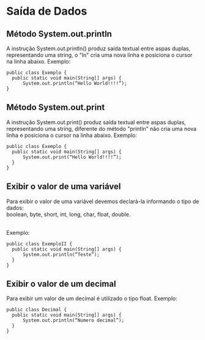 <h1>Saída de Dados</h1>
<h2>Método System.out.println</h2>
<p>A instrução System.out.println() produz saída textual entre aspas duplas, representando uma string, o "ln" cria uma nova linha e posiciona o cursor na linha abaixo.
Exemplo:</p>

<pre>
<code>public class Exemplo {</code>
<code>	public static void main(String[] args) {</code>
<code>		System.out.println(“Hello World!!!!”);</code>
<code>}</code>
</pre>

<h2>Método System.out.print</h2>
<p>A instrução System.out.print() produz saída textual entre aspas duplas, representando uma string, diferente do método "println" não cria uma nova linha e posiciona o cursor na linha abaixo.
Exemplo:</p>

<pre>
<code>public class Exemplo {</code>
<code>	public static void main(String[] args) {</code>
<code>		System.out.print(“Hello World!!!!”);</code>
<code>	}</code>
<code>}</code>
</pre>

<h2>Exibir o valor de uma variável</h2>
<p>Para exibir o valor de uma variável devemos declará-la informando o tipo de dados:<br>
boolean, byte, short, int, long, char, float, double.<br><br>

Exemplo:</p>

<pre>
<code>public class ExemploII {</code>
<code>	public static void main(String[] args) {</code>
<code>		System.out.println(“Teste”);</code>
<code>	}</code>
<code>}</code>
</pre>

<h2>Exibir o valor de um decimal</h2>
<p>Para exibir um valor de um decimal é utilizado o tipo float.
Exemplo:</p>

<pre>
<code>public class Decimal {</code>
<code>	public static void main(String[] args) {</code>
<code>		System.out.println(“Numero decimal”);</code>
<code>	}</code>
<code>}</code>
</pre>
